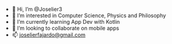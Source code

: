 - 👋 Hi, I’m @Joselier3
- 👀 I’m interested in Computer Science, Physics and Philosophy
- 🌱 I’m currently learning App Dev with Kotlin
- 💞️ I’m looking to collaborate on mobile apps
- 📫 joselierfajardo@gmail.com

<!---
Joselier3/Joselier3 is a ✨ special ✨ repository because its `README.md` (this file) appears on your GitHub profile.
You can click the Preview link to take a look at your changes.
--->
